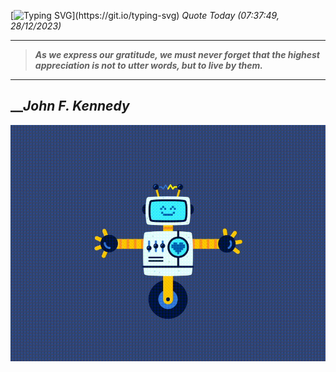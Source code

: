 [![Typing SVG](https://readme-typing-svg.herokuapp.com?font=Press+Start+2P&color=C2F784&size=35&width=900&height=100&lines=Hello+World%2C+I'm+Hung+!)](https://git.io/typing-svg) 
_Quote Today (07:37:49, 28/12/2023)_
___
>**_As we express our gratitude, we must never forget that the highest appreciation is not to utter words, but to live by them._**
___

## __**_John F. Kennedy_**

![RobotDance](src/assets/images/robot-dancing-dribble.gif?style=center)
